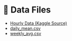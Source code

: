# 📂 Data Files

- [Hourly Data (Kaggle Source)](https://www.kaggle.com/datasets/parthdande/timeseries-weather-dataset/data)
- [daily_mean.csv](daily_mean.csv)
- [weekly_avg.csv](weekly_avg.csv)
